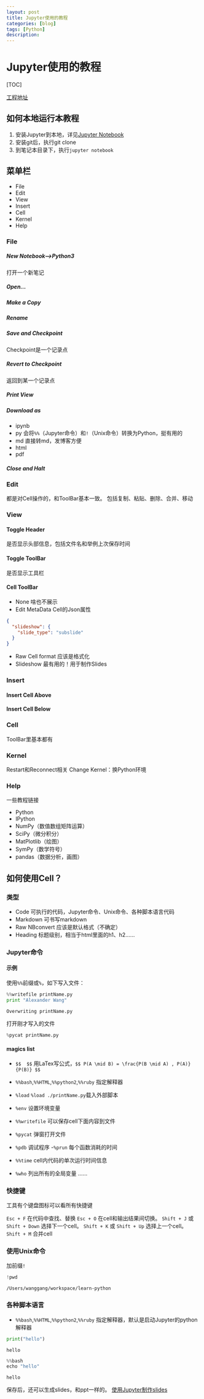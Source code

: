 ```yaml
---
layout: post
title: Jupyter使用的教程
categories: [blog]
tags: [Python]
description: 
---
```


# Jupyter使用的教程

[TOC]

[工程地址](https://github.com/AlexanderWangsgithub/Jupyter_Quick_Start)

## 如何本地运行本教程

1. 安装Jupyter到本地，详见[Jupyter Notebook](https://alexanderwangsgithub.github.io/blog/Jupyter_notebook.html)
2. 安装git后，执行git clone 
3. 到笔记本目录下，执行`jupyter notebook`

## 菜单栏
- File
- Edit
- View
- Insert
- Cell
- Kernel
- Help

### File
##### New Notebook-->Python3 
打开一个新笔记
##### Open...
##### Make a Copy
##### Rename
##### Save and Checkpoint
Checkpoint是一个记录点
##### Revert to Checkpoint
返回到某一个记录点
##### Print View
##### Download as
- ipynb
- py
  会将`%%`（Jupyter命令）和`!`（Unix命令）转换为Python，挺有用的
- md
  直接转md，发博客方便
- html
- pdf

##### Close and Halt

### Edit
都是对Cell操作的，和ToolBar基本一致。
包括复制、粘贴、删除、合并、移动

### View
#### Toggle Header
是否显示头部信息，包括文件名和举例上次保存时间
#### Toggle ToolBar
是否显示工具栏
#### Cell ToolBar
- None
  啥也不展示
- Edit MetaData
  Cell的Json属性
```json
{
  "slideshow": {
    "slide_type": "subslide"
  }
}
```
- Raw Cell format
  应该是格式化
- Slideshow
  最有用的！用于制作Slides

### Insert
#### Insert Cell Above
#### Insert Cell Below

### Cell
ToolBar里基本都有

### Kernel
Restart和Reconnect相关
Change Kernel：换Python环境

### Help
一些教程链接
- Python
- IPython
- NumPy（数值数组矩阵运算）
- SciPy（微分积分）
- MatPlotlib（绘图）
- SymPy（数学符号）
- pandas（数据分析，画图）

## 如何使用Cell？

### 类型
- Code 
  可执行的代码，Jupyter命令、Unix命令、各种脚本语言代码
- Markdown
  可书写markdown
- Raw NBconvert
  应该是默认格式（不确定）
- Heading
  标题级别，相当于html里面的h1、h2……

### Jupyter命令
#### 示例
使用`%%`前缀或`%`，如下写入文件：


```python
%%writefile printName.py
print "Alexander Wang"
```

    Overwriting printName.py


打开刚才写入的文件


```python
%pycat printName.py
```

#### magics list
- `$$  $$` 
  用LaTex写公式，`$$ P(A \mid B) = \frac{P(B \mid A) , P(A)}{P(B)} $$`
- `%%bash`,`%%HTML`,`%%python2`,`%%ruby`
  指定解释器
- `%load`
  `%load ./printName.py`载入外部脚本

- `%env` 
  设置环境变量
- `%%writefile` 
  可以保存cell下面内容到文件
- `%pycat` 
  弹窗打开文件
- `%pdb` 
  调试程序
  -`%prun` 
  每个函数消耗的时间
- `%%time` 
  cell内代码的单次运行时间信息
- `%who` 
  列出所有的全局变量
  ……

### 快捷键
工具有个键盘图标可以看所有快捷键

`Esc + F` 在代码中查找、替换
`Esc + O` 在cell和输出结果间切换。
`Shift + J` 或 `Shift + Down` 选择下一个cell。
`Shift + K` 或 `Shift + Up` 选择上一个cell。
`Shift + M` 合并cell

### 使用Unix命令
加前缀`!`


```python
!pwd
```

    /Users/wanggang/workspace/learn-python


### 各种脚本语言
- `%%bash`,`%%HTML`,`%%python2`,`%%ruby`
  指定解释器，默认是启动Jupyter的python解释器


```python
print("hello")
```

    hello



```python
%%bash
echo "hello"
```

    hello


保存后，还可以生成slides，和ppt一样的。
[使用Jupyter制作slides](https://alexanderwangsgithub.github.io/blog/Jupyter-slides.html)

